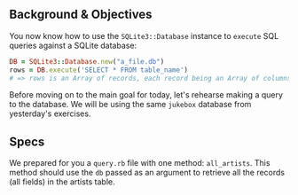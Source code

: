 ## Background & Objectives

You now know how to use the `SQLite3::Database` instance to `execute` SQL queries
against a SQLite database:

```ruby
DB = SQLite3::Database.new("a_file.db")
rows = DB.execute('SELECT * FROM table_name')
# => rows is an Array of records, each record being an Array of columns.
```

Before moving on to the main goal for today, let's rehearse making a query to the database.
We will be using the same `jukebox` database from yesterday's exercises.

## Specs

We prepared for you a `query.rb` file with one method: `all_artists`. This method should use the `db` passed as an argument to retrieve all the records (all fields) in the artists table.
